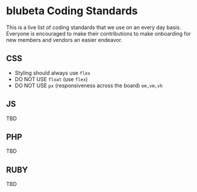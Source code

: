 # blubeta Coding Standards
This is a live list of coding standards that we use on an every day basis.  Everyone is encouraged to make their contributions to make onboarding for new members and vendors an easier endeavor.

## CSS
- Styling should always use `flex`
- DO NOT USE `float` (use `flex`)
- DO NOT USE `px` (responsiveness across the board) `em,vm,vh`

## JS
TBD

## PHP
TBD

## RUBY
TBD
